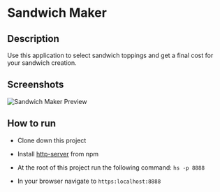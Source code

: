 # Sandwich Maker

## Description
Use this application to select sandwich toppings and get a final cost for your sandwich creation.

## Screenshots
![Sandwich Maker Preview]()

## How to run
* Clone down this project 
* Install [http-server](https://www.npmjs.com/package/http-server) from npm
* At the root of this project run the following command: `hs -p 8888`



* In your browser navigate to `https:localhost:8888`